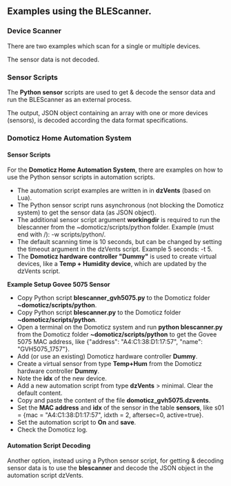 ## Examples using the BLEScanner.

### Device Scanner
There are two examples which scan for a single or multiple devices.

The sensor data is not decoded.

### Sensor Scripts
The **Python sensor** scripts are used to get & decode the sensor data and run the BLEScanner as an external process.

The output, JSON object containing an array with one or more devices (sensors), is decoded according the data format specifications.

### Domoticz Home Automation System
#### Sensor Scripts
For the **Domoticz Home Automation System**, there are examples on how to use the Python sensor scripts in automation scripts.

* The automation script examples are written in in **dzVents** (based on Lua).
* The Python sensor script runs asynchronous (not blocking the Domoticz system) to get the sensor data (as JSON object).
* The additional sensor script argument **workingdir** is required to run the blescanner from the ~domoticz/scripts/python folder. Example (must end with /): -w scripts/python/.
* The default scanning time is 10 seconds, but can be changed by setting the timeout argument in the dzVents script. Example 5 seconds: -t 5.
* The **Domoticz hardware controller "Dummy"** is used to create virtual devices, like a **Temp + Humidity device**, which are updated by the dzVents script.

**Example Setup Govee 5075 Sensor**
* Copy Python script **blescanner_gvh5075.py** to the Domoticz folder **~domoticz/scripts/python**.
* Copy Python script **blescanner.py** to the Domoticz folder **~domoticz/scripts/python**.
* Open a terminal on the Domoticz system and run **python blescanner.py** from the Domoticz folder **~domoticz/scripts/python** to get the Govee 5075 MAC address, like  {"address": "A4:C1:38:D1:17:57", "name": "GVH5075_1757"}.
* Add (or use an existing) Domoticz hardware controller **Dummy**.
* Create a virtual sensor from type **Temp+Hum** from the Domoticz hardware controller **Dummy**.
* Note the **idx** of the new device.
* Add a new automation script from type **dzVents** > minimal. Clear the default content.
* Copy and paste the content of the file **domoticz_gvh5075.dzvents**.
* Set the **MAC address** and **idx** of the sensor in the table **sensors**, like s01 = {mac = "A4:C1:38:D1:17:57", idxth = 2, aftersec=0, active=true}.
* Set the automation script to **On** and **save**.
* Check the Domoticz log.

#### Automation Script Decoding
Another option, instead using a Python sensor script, for getting & decoding sensor data is to use the **blescanner** and decode the JSON object in the automation script dzVents.

